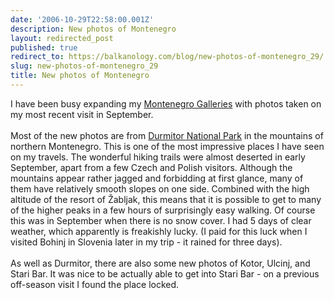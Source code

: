 ```yaml
---
date: '2006-10-29T22:58:00.001Z'
description: New photos of Montenegro
layout: redirected_post
published: true
redirect_to: https://balkanology.com/blog/new-photos-of-montenegro_29/
slug: new-photos-of-montenegro_29
title: New photos of Montenegro
---
```


I have been busy expanding my <a href="http://www.pbase.com/alangrant/montenegro">Montenegro Galleries</a> with photos taken on my most recent visit in September. <br /><br />Most of the new photos are from <a href="http://www.pbase.com/alangrant/montenegro1">Durmitor National Park</a> in the mountains of northern Montenegro. This is one of the most impressive places I have seen on my travels. The wonderful hiking trails were almost deserted in early September, apart from a few Czech and Polish visitors. Although the mountains appear rather jagged and forbidding at first glance, many of them have relatively smooth slopes on one side. Combined with the high altitude of the resort of &#x017d;abljak, this means that it is possible to get to many of the higher peaks in a few hours of surprisingly easy walking. Of course this was in September when there is no snow cover. I had 5 days of clear weather, which apparently is freakishly lucky. (I paid for this luck when I visited Bohinj in Slovenia later in my trip - it rained for three days).<br /><br />As well as Durmitor, there are also some new photos of Kotor, Ulcinj, and Stari Bar. It was nice to be actually able to get into Stari Bar - on a previous off-season visit I found the place locked.